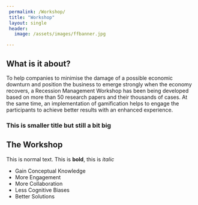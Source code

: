 ```yaml
---
 permalink: /Workshop/
 title: "Workshop"
 layout: single
 header:
   image: /assets/images/ffbanner.jpg

---
```


## What is it about?

To help companies to minimise the damage of a possible economic downturn and position the business to emerge strongly when the economy recovers, a Recession Management Workshop has been being developed based on more than 50 research papers and their thousands of cases. At the same time, an implementation of gamification helps to engage the participants to achieve better results with an enhanced experience.

### This is smaller title but still a bit big

## The Workshop
This is normal text. This is **bold**, this is *italic* 
 
* Gain Conceptual Knowledge
* More Engagement 
* More Collaboration 
* Less Cognitive Biases
* Better Solutions


